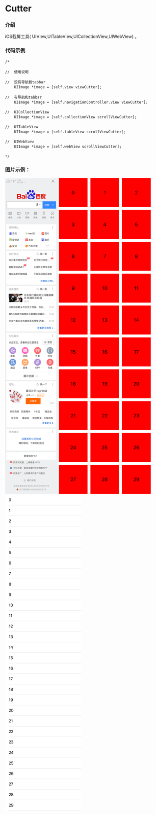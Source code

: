 # Cutter

### 介绍
iOS截屏工具( UIView,UITableView,UICollectionView,UIWebView) 。

### 代码示例
	/*
 
	//  使用说明

	//  没有导航和tabbar
    	UIImage *image = [self.view viewCutter];

	//  有导航和tabbar
    	UIImage *image = [self.navigationController.view viewCutter];

	//  UICollectionView
    	UIImage *image = [self.collectionView scrollViewCutter];

	//  UITableView
    	UIImage *image = [self.tableView scrollViewCutter];

	//  UIWebView
    	UIImage *image = [self.webView scrollViewCutter];
 
	*/

### 图片示例：

![Cutter-1](https://github.com/YiQieSuiYuan/Cutter/blob/master/Screenshot/Cutter-1.png)
![Cutter-2](https://github.com/YiQieSuiYuan/Cutter/blob/master/Screenshot/Cutter-2.png)
![Cutter-3](https://github.com/YiQieSuiYuan/Cutter/blob/master/Screenshot/Cutter-3.png)